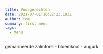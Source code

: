 ```yaml
---
title: Voorgerechten
date: 2021-07-01T16:22:23.193Z
author: tom
summary: first menu
tags:
  - menu
---
```

gemarineerde zalmforel - bloemkool - augurk